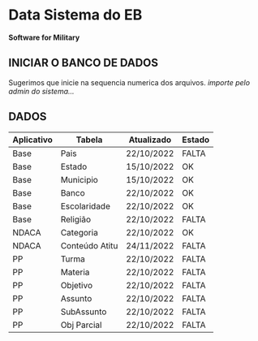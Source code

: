 # Data Sistema do EB
**Software for Military**


INICIAR O BANCO DE DADOS
------------------------
Sugerimos que inicie na sequencia numerica dos arquivos.
*importe pelo admin do sistema...*

DADOS
-----

Aplicativo |    Tabela      | Atualizado | Estado 
---------- | -------------- | ---------- | ------ 
Base       | Pais           | 22/10/2022 | FALTA  
Base       | Estado         | 15/10/2022 |   OK   
Base       | Municipio      | 15/10/2022 |   OK   
Base       | Banco          | 22/10/2022 |   OK   
Base       | Escolaridade   | 22/10/2022 |   OK   
Base       | Religião       | 22/10/2022 | FALTA  
NDACA      | Categoria      | 22/10/2022 |   OK   
NDACA      | Conteúdo Atitu | 24/11/2022 | FALTA  
PP         | Turma          | 22/10/2022 | FALTA  
PP         | Materia        | 22/10/2022 | FALTA  
PP         | Objetivo       | 22/10/2022 | FALTA  
PP         | Assunto        | 22/10/2022 | FALTA  
PP         | SubAssunto     | 22/10/2022 | FALTA  
PP         | Obj Parcial    | 22/10/2022 | FALTA  